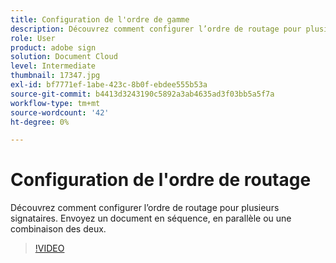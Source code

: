 ```yaml
---
title: Configuration de l'ordre de gamme
description: Découvrez comment configurer l’ordre de routage pour plusieurs signataires.
role: User
product: adobe sign
solution: Document Cloud
level: Intermediate
thumbnail: 17347.jpg
exl-id: bf7771ef-1abe-423c-8b0f-ebdee555b53a
source-git-commit: b4413d3243190c5892a3ab4635ad3f03bb5a5f7a
workflow-type: tm+mt
source-wordcount: '42'
ht-degree: 0%

---
```


# Configuration de l&#39;ordre de routage

Découvrez comment configurer l’ordre de routage pour plusieurs signataires. Envoyez un document en séquence, en parallèle ou une combinaison des deux.

>[!VIDEO](https://video.tv.adobe.com/v/17347?hidetitle=true)

